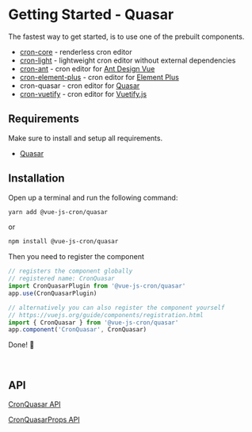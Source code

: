 <!-- Generated file -->
# Getting Started - Quasar

The fastest way to get started, is to use one of the prebuilt components.
- [cron-core](./getting-started-core) - renderless cron editor
- [cron-light](./getting-started-light) - lightweight cron editor without external dependencies
- [cron-ant](./getting-started-ant) - cron editor for [Ant Design Vue](https://antdv.com/)
- [cron-element-plus](./getting-started-element-plus) - cron editor for [Element Plus](https://element-plus.org/en-US/)
- cron-quasar - cron editor for [Quasar](https://quasar.dev/)
- [cron-vuetify](./getting-started-vuetify) - cron editor for [Vuetify.js](https://next.vuetifyjs.com/en/)
## Requirements

Make sure to install and setup all requirements.
- [Quasar](https://quasar.dev/start)

## Installation

Open up a terminal and run the following command:

```bash 
yarn add @vue-js-cron/quasar
```
or

```bash 
npm install @vue-js-cron/quasar
```

Then you need to register the component

```js
// registers the component globally
// registered name: CronQuasar
import CronQuasarPlugin from '@vue-js-cron/quasar'
app.use(CronQuasarPlugin)

// alternatively you can also register the component yourself
// https://vuejs.org/guide/components/registration.html
import { CronQuasar } from '@vue-js-cron/quasar'
app.component('CronQuasar', CronQuasar)
```

Done! 🚀

<br />

## API


[CronQuasar API](https://abichinger.github.io/vue-js-cron/typedoc/classes/_vue_js_cron_quasar.CronQuasar)

[CronQuasarProps API](https://abichinger.github.io/vue-js-cron/typedoc/interfaces/_vue_js_cron_quasar.CronQuasarProps)


